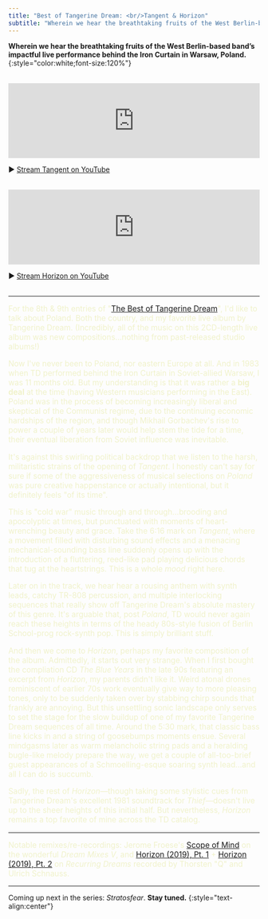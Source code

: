 ```yaml
---
title: "Best of Tangerine Dream: <br/>Tangent & Horizon"
subtitle: "Wherein we hear the breathtaking fruits of the West Berlin-based band’s impactful live performance behind the Iron Curtain in Warsaw, Poland."
---
```


**Wherein we hear the breathtaking fruits of the West Berlin-based band’s impactful live performance behind the Iron Curtain in Warsaw, Poland.**{:style="color:white;font-size:120%"}

<section style="margin-block:2rem">
  <iframe allow="autoplay *; encrypted-media *;" frameborder="0" height="150" style="width:100%;max-width:660px;overflow:hidden;background:transparent;" sandbox="allow-forms allow-popups allow-same-origin allow-scripts allow-storage-access-by-user-activation allow-top-navigation-by-user-activation" src="https://embed.music.apple.com/us/album/tangent-live/1485049419?i=1485049421"></iframe>

  <p>▶︎ <a href="https://www.youtube.com/watch?v=sRCYcVil4Ac" target="_blank">Stream Tangent on YouTube</a></p>
</section>

<section style="margin-block:2rem">
  <iframe allow="autoplay *; encrypted-media *;" frameborder="0" height="150" style="width:100%;max-width:660px;overflow:hidden;background:transparent;" sandbox="allow-forms allow-popups allow-same-origin allow-scripts allow-storage-access-by-user-activation allow-top-navigation-by-user-activation" src="https://embed.music.apple.com/us/album/horizon-live/1485049419?i=1485049423"></iframe>

  <p>▶︎ <a href="https://www.youtube.com/watch?v=6DalqIX1J9Y" target="_blank">Stream Horizon on YouTube</a></p>
</section>

----

<section markdown="block" style="color: #f0f2ca; font-size: 110%">

For the 8th & 9th entries of "[The Best of Tangerine Dream](/tangerine-dream-2022)", I'd like to talk about Poland. Both the country, and my favorite live album by Tangerine Dream. (Incredibly, all of the music on this 2CD-length live album was new compositions…nothing from past-released studio albums!)

Now I've never been to Poland, nor eastern Europe at all. And in 1983 when TD performed behind the Iron Curtain in Soviet-allied Warsaw, I was 11 months old. But my understanding is that it was rather a **big deal** at the time (having Western musicians performing in the East). Poland was in the process of becoming increasingly liberal and skeptical of the Communist regime, due to the continuing economic hardships of the region, and though Mikhail Gorbachev's rise to power a couple of years later would help stem the tide for a time, their eventual liberation from Soviet influence was inevitable.

It's against this swirling political backdrop that we listen to the harsh, militaristic strains of the opening of _Tangent_. I honestly can't say for sure if some of the aggressiveness of musical selections on _Poland_ was pure creative happenstance or actually intentional, but it definitely feels "of its time".

This is "cold war" music through and through…brooding and apocolyptic at times, but punctuated with moments of heart-wrenching beauty and grace. Take the 6:16 mark on _Tangent_, where a movement filled with disturbing sound effects and a menacing mechanical-sounding bass line suddenly opens up with the introduction of a fluttering, reed-like pad playing delicious chords that tug at the heartstrings. This is a whole _mood_ right here.

Later on in the track, we hear hear a rousing anthem with synth leads, catchy TR-808 percussion, and multiple interlocking sequences that really show off Tangerine Dream's absolute mastery of this genre. It's arguable that, post _Poland_, TD would never again reach these heights in terms of the heady 80s-style fusion of Berlin School-prog rock-synth pop. This is simply brilliant stuff.

And then we come to _Horizon_, perhaps my favorite composition of the album. Admittedly, it starts out very strange. When I first bought the compliation CD _The Blue Years_ in the late 90s featuring an excerpt from _Horizon_, my parents didn't like it. Weird atonal drones reminiscent of earlier 70s work eventually give way to more pleasing tones, only to be suddenly taken over by stabbing chirp sounds that frankly are annoying. But this unsettling sonic landscape only serves to set the stage for the slow buildup of one of my favorite Tangerine Dream sequences of all time. Around the 5:30 mark, that classic bass line kicks in and a string of goosebumps moments ensue. Several mindgasms later as warm melancholic string pads and a heralding bugle-like melody prepare the way, we get a couple of all-too-brief guest appearances of a Schmoelling-esque soaring synth lead…and all I can do is succumb.

Sadly, the rest of _Horizon_—though taking some stylistic cues from Tangerine Dream's excellent 1981 soundtrack for _Thief_—doesn't live up to the sheer heights of this initial half. But nevertheless, _Horizon_ remains a top favorite of mine across the TD catalog.

----

Notable remixes/re-recordings: Jerome Froese's [Scope of Mind](https://jeromefroese.bandcamp.com/track/scope-of-mind-remaster-2020) on the wonderful _Dream Mixes V_, and [Horizon (2019), Pt. 1](https://music.apple.com/us/album/horizon-2019-pt-1/1493565041?i=1493565050) + [Horizon (2019), Pt. 2](https://music.apple.com/us/album/horizon-2019-pt-2/1493565041?i=1493565052) on _Recurring Dreams_ recorded by Thorsten "Q" and Ulrich Schnauss.

</section>

----

Coming up next in the series: _Stratosfear_. **Stay tuned.**
{:style="text-align:center"}
